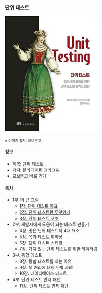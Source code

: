 ### 단위 테스트

<img src="thumbnail.jpg" width="300">

<sub>※ 이미지 출처: 교보문고</sub>

#### 정보
- 제목: 단위 테스트
- 저자: 블라디미르 코리코프
- [교보문고 바로 가기](https://product.kyobobook.co.kr/detail/S000001805070)


#### 목차
- 1부. 더 큰 그림
  - [1장. 단위 테스트 목표](chapter01/README.md)
  - [2장. 단위 테스트란 무엇인가](chapter02/README.md)
  - [3장. 단위 테스트 구조](chapter03/README.md)
- 2부. 개발자에게 도움이 되는 테스트 만들기
  - 4장. 좋은 단위 테스트의 4대 요소
  - 5장. 목과 테스트 취약성
  - 6장. 단위 테스트 스타일
  - 7장. 가치 있는 단위 테스트를 위한 리팩터링
- 3부. 통합 테스트
  - 8장. 통합 테스트를 하는 이유
  - 9장. 목 처리에 대한 모범 사례
  - 10장. 데이터베이스 테스트
- 4부. 단위 테스트 안티 패턴
  - 11장. 단위 테스트 안티 패턴
